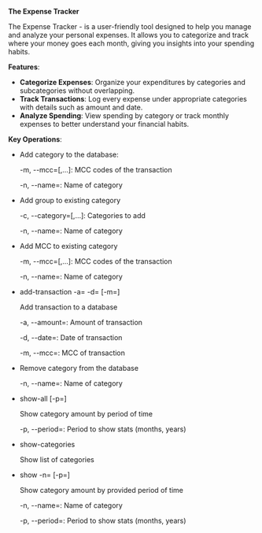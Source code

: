 **The Expense Tracker** 

The Expense Tracker - is a user-friendly tool designed to help 
you manage and analyze your personal expenses. 
It allows you to categorize and track where your money goes each month, 
giving you insights into your spending habits.


**Features**:
- **Categorize Expenses**:
Organize your expenditures by categories and subcategories without overlapping.
- **Track Transactions**: 
Log every expense under appropriate categories with details such as amount and date.
- **Analyze Spending**: 
View spending by category or track monthly expenses to better understand your financial habits.

**Key Operations**:
- Add category to the database:

   -m, --mcc=<mccs>[,<mccs>...]: MCC codes of the transaction

   -n, --name=<categoryName>: Name of category

- Add group to existing category

  -c, --category=<categories>[,<categories>...]: Categories to add

  -n, --name=<categoryName>: Name of category

- Add MCC to existing category

  -m, --mcc=<mccs>[,<mccs>...]: MCC codes of the transaction

  -n, --name=<categoryName>: Name of category

- add-transaction -a=<amount> -d=<date> [-m=<mcc>]

  Add transaction to a database

  -a, --amount=<amount>: Amount of transaction

  -d, --date=<date>: Date of transaction

  -m, --mcc=<mcc>: MCC of transaction

- Remove category from the database

  -n, --name=<categoryName>: Name of category

- show-all [-p=<period>]

  Show category amount by period of time

  -p, --period=<period>: Period to show stats (months, years)

- show-categories

  Show list of categories

- show -n=<categoryName> [-p=<period>]

  Show category amount by provided period of time

  -n, --name=<categoryName>: Name of category

  -p, --period=<period>: Period to show stats (months, years)